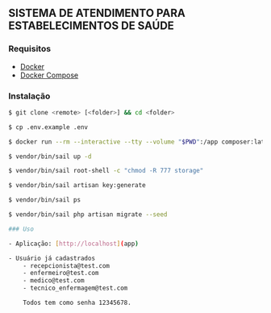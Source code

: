 ## SISTEMA DE ATENDIMENTO PARA ESTABELECIMENTOS DE SAÚDE

### Requisitos

- [Docker](https://docs.docker.com/get-docker/)
- [Docker Compose](https://docs.docker.com/compose/install/)

### Instalação

```bash
$ git clone <remote> [<folder>] && cd <folder>
```

```bash
$ cp .env.example .env
```

```bash
$ docker run --rm --interactive --tty --volume "$PWD":/app composer:latest install --ignore-platform-reqs
```

```bash
$ vendor/bin/sail up -d
```

```bash
$ vendor/bin/sail root-shell -c "chmod -R 777 storage"
```

```bash
$ vendor/bin/sail artisan key:generate
```

```bash
$ vendor/bin/sail ps
```

```bash
$ vendor/bin/sail php artisan migrate --seed

### Uso

- Aplicação: [http://localhost](app)

- Usuário já cadastrados
    - recepcionista@test.com
    - enfermeiro@test.com
    - medico@test.com
    - tecnico_enfermagem@test.com

    Todos tem como senha 12345678.